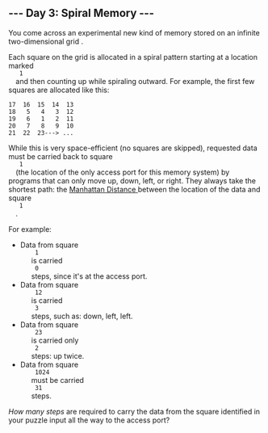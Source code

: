 <article class="day-desc">
 <h2>
  --- Day 3: Spiral Memory ---
 </h2>
 <p>
  You come across an experimental new kind of memory stored on an
  <span title="Good thing we have all these infinite two-dimensional grids lying around!">
   infinite two-dimensional grid
  </span>
  .
 </p>
 <p>
  Each square on the grid is allocated in a spiral pattern starting at a location marked
  <code>
   1
  </code>
  and then counting up while spiraling outward. For example, the first few squares are allocated like this:
 </p>
 <pre><code>17  16  15  14  13
18   5   4   3  12
19   6   1   2  11
20   7   8   9  10
21  22  23---&gt; ...
</code></pre>
 <p>
  While this is very space-efficient (no squares are skipped), requested data must be carried back to square
  <code>
   1
  </code>
  (the location of the only access port for this memory system) by programs that can only move up, down, left, or right. They always take the shortest path: the
  <a href="https://en.wikipedia.org/wiki/Taxicab_geometry">
   Manhattan Distance
  </a>
  between the location of the data and square
  <code>
   1
  </code>
  .
 </p>
 <p>
  For example:
 </p>
 <ul>
  <li>
   Data from square
   <code>
    1
   </code>
   is carried
   <code>
    0
   </code>
   steps, since it's at the access port.
  </li>
  <li>
   Data from square
   <code>
    12
   </code>
   is carried
   <code>
    3
   </code>
   steps, such as: down, left, left.
  </li>
  <li>
   Data from square
   <code>
    23
   </code>
   is carried only
   <code>
    2
   </code>
   steps: up twice.
  </li>
  <li>
   Data from square
   <code>
    1024
   </code>
   must be carried
   <code>
    31
   </code>
   steps.
  </li>
 </ul>
 <p>
  <em>
   How many steps
  </em>
  are required to carry the data from the square identified in your puzzle input all the way to the access port?
 </p>
</article>
